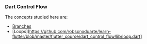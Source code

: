 ### Dart Control Flow

The concepts studied here are:

* [Branches](https://github.com/robsonoduarte/learn-flutter/blob/master/flutter_course/dart_control_flow/lib/branches.dart)
* [Loops][https://github.com/robsonoduarte/learn-flutter/blob/master/flutter_course/dart_control_flow/lib/loop.dart]

